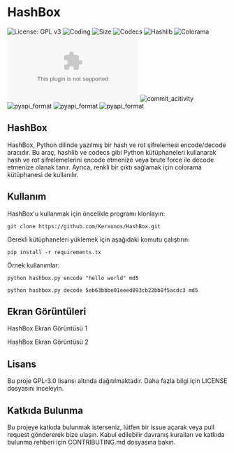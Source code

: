 # HashBox

![License: GPL v3](https://img.shields.io/github/license/Kerxunos/HashBox)
![Coding](https://img.shields.io/github/languages/top/Kerxunos/HashBox)
![Size](https://img.shields.io/github/languages/code-size/Kerxunos/HashBox)
![Codecs](https://img.shields.io/pypi/v/codecs)
![Hashlib](https://img.shields.io/pypi/v/hashlib)
![Colorama](https://img.shields.io/pypi/v/colorama)
![Observatory_Grade](https://img.shields.io/mozilla-observatory/grade/github.com?publish)
![commit_acitivity](https://img.shields.io/github/commit-activity/w/Kerxunos/HashBox)
![pyapi_format](https://img.shields.io/pypi/format/colorama)
![pyapi_format](https://img.shields.io/pypi/format/hashlib)
![pyapi_format](https://img.shields.io/pypi/format/codecs)

## HashBox
HashBox, Python dilinde yazılmış bir hash ve rot şifrelemesi encode/decode aracıdır. Bu araç, hashlib ve codecs gibi Python kütüphaneleri kullanarak hash ve rot şifrelemelerini encode etmenize veya brute force ile decode etmenize olanak tanır. Ayrıca, renkli bir çıktı sağlamak için colorama kütüphanesi de kullanılır.

## Kullanım
HashBox'u kullanmak için öncelikle programı klonlayın:
```
git clone https://github.com/Kerxunos/HashBox.git
```

Gerekli kütüphaneleri yüklemek için aşağıdaki komutu çalıştırın:
```
pip install -r requirements.tx
```

Örnek kullanımlar:
```
python hashbox.py encode "hello world" md5
```
```
python hashbox.py decode 5eb63bbbe01eeed093cb22bb8f5acdc3 md5
```
## Ekran Görüntüleri
HashBox Ekran Görüntüsü 1

HashBox Ekran Görüntüsü 2

## Lisans
Bu proje GPL-3.0 lisansı altında dağıtılmaktadır. Daha fazla bilgi için LICENSE dosyasını inceleyin.

## Katkıda Bulunma
Bu projeye katkıda bulunmak isterseniz, lütfen bir issue açarak veya pull request göndererek bize ulaşın. Kabul edilebilir davranış kuralları ve katkıda bulunma rehberi için CONTRIBUTING.md dosyasına bakın.
